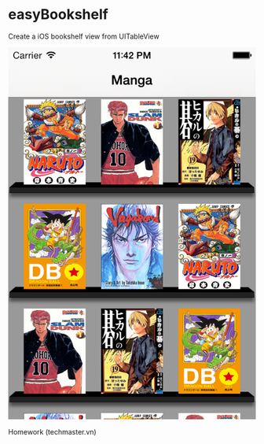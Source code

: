 easyBookshelf
=============

Create a iOS bookshelf view from UITableView

![Alt text](https://github.com/hoanghiep/easyBookshelf/blob/master/screen.png)

Homework (techmaster.vn)

